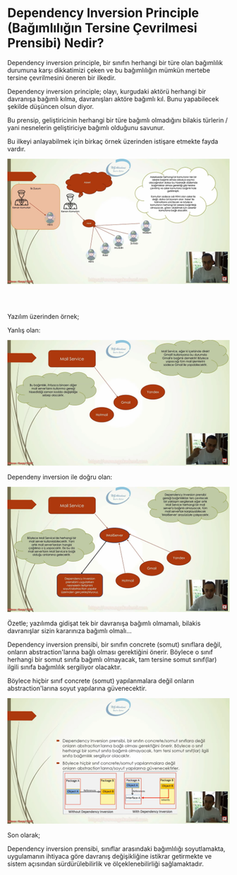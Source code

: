 # Dependency Inversion Principle (Bağımlılığın Tersine Çevrilmesi Prensibi) Nedir?

<p>
Dependency inversion principle, bir sınıfın herhangi bir türe olan bağımlılık durumuna karşı dikkatimizi çeken ve bu bağımlılığın mümkün mertebe tersine çevrilmesini öneren bir ilkedir.
</p>

<p>
Dependency inversion principle; olayı, kurgudaki aktörü herhangi bir davranışa bağımlı kılma, davranışları aktöre bağımlı kıl. Bunu yapabilecek şekilde düşüncen olsun diyor.
</p>

<p>
Bu prensip, geliştiricinin herhangi bir türe bağımlı olmadığını bilakis türlerin / yani nesnelerin geliştiriciye bağımlı olduğunu savunur.
</p>

<p>
Bu ilkeyi anlayabilmek için birkaç örnek üzerinden istişare etmekte fayda vardır. 
</p>

<img src="img/dependecy-inversion.png">

<br><br>

<p>
Yazılım üzerinden örnek;
</p>

<p>
Yanlış olan:
</p>

<img src="img/dependecy-inversion-2.png">

<br>

<p>
Dependeny inversion ile doğru olan:
</p>

<img src="img/dependecy-inversion-3.png">

<br>

<p>
Özetle; yazılımda gidişat tek bir davranışa bağımlı olmamalı, bilakis davranışlar sizin kararınıza bağımlı olmalı... 
</p>

<p>
Dependency inversion prensibi, bir sınıfın concrete (somut) sınıflara değil, onların abstraction'larına bağlı olması gerektiğini önerir. Böylece o sınıf herhangi bir somut sınıfa bağımlı olmayacak, tam tersine somut sınıf(lar) ilgili sınıfa bağımlılık sergiliyor olacaktır. 
</p>

<p>
Böylece hiçbir sınıf concrete (somut) yapılanmalara değil onların abstraction'larına soyut yapılarına güvenecektir.
</p>


<img src="img/dependecy-inversion-4.png">

<br>

<p>
Son olarak;
</p>


<p>
Dependency inversion prensibi, sınıflar arasındaki bağımlılığı soyutlamakta, uygulamanın ihtiyaca göre davranış değişikliğine istikrar getirmekte ve sistem açısından sürdürülebilirlik  ve ölçeklenebilirliği sağlamaktadır.
</p>
